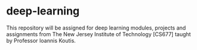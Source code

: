# deep-learning

This repository will be assigned for deep learning modules, projects and assignments from The New Jersey Institute of Technology [CS677] taught by Professor Ioannis Koutis.

